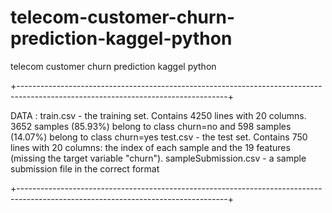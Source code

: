 # telecom-customer-churn-prediction-kaggel-python
telecom customer churn prediction kaggel python 


+----------------------------------------------------------------------------------------------------------------------------------+

DATA :
train.csv - the training set.
Contains 4250 lines with 20 columns. 3652 samples (85.93%) belong to class churn=no and 598 samples (14.07%) belong to class churn=yes
test.csv - the test set.
Contains 750 lines with 20 columns: the index of each sample and the 19 features (missing the target variable "churn").
sampleSubmission.csv - a sample submission file in the correct format

+----------------------------------------------------------------------------------------------------------------------------------+

